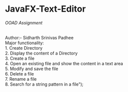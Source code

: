 # JavaFX-Text-Editor
###### OOAD Assignment<br>
Author:- Sidharth Srinivas Padhee<br>Major functionality:<br>1. Create Directory<br>2. Display the content of a Directory <br>3. Create a file <br>4. Open an existing file and show the content in a text area <br>5. Modify and save the file <br>6. Delete a file <br>7. Rename a file <br>8. Search for a string pattern in a file");
 
